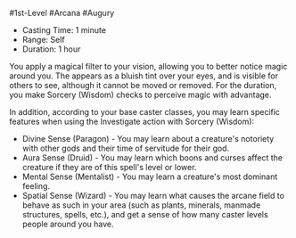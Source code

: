 #1st-Level #Arcana #Augury
 
- Casting Time: 1 minute
- Range: Self
- Duration: 1 hour  

You apply a magical filter to your vision, allowing you to better notice magic around you. The appears as a bluish tint over your eyes, and is visible for others to see, although it cannot be moved or removed. For the duration, you make Sorcery (Wisdom) checks to perceive magic with advantage.  

In addition, according to your base caster classes, you may learn specific features when using the Investigate action with Sorcery (Wisdom):

- Divine Sense (Paragon) - You may learn about a creature's notoriety with other gods and their time of servitude for their god.
- Aura Sense (Druid) - You may learn which boons and curses affect the creature if they are of this spell's level or lower.
- Mental Sense (Mentalist) - You may learn a creature's most dominant feeling.
- Spatial Sense (Wizard) - You may learn what causes the arcane field to behave as such in your area (such as plants, minerals, manmade structures, spells, etc.), and get a sense of how many caster levels people around you have.